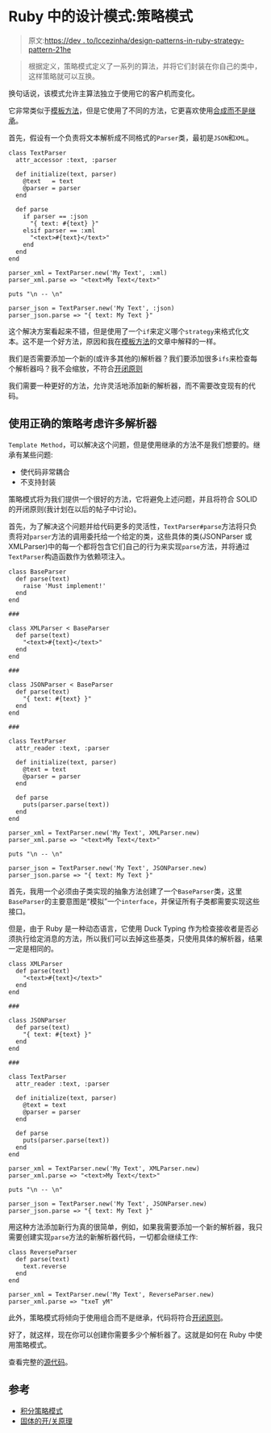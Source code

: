 # Ruby 中的设计模式:策略模式

> 原文:[https://dev . to/lccezinha/design-patterns-in-ruby-strategy-pattern-21he](https://dev.to/lccezinha/design-patterns-in-ruby-strategy-pattern-21he)

> 根据定义，策略模式定义了一系列的算法，并将它们封装在你自己的类中，这样策略就可以互换。

换句话说，该模式允许主算法独立于使用它的客户机而变化。

它非常类似于[模板方法](https://medium.com/@lccezinha/design-patterns-in-ruby-template-method-pattern-5fd2dcbe15ea)，但是它使用了不同的方法，它更喜欢使用[合成而不是继承](https://medium.com/humans-create-software/composition-over-inheritance-cb6f88070205)。

首先，假设有一个负责将文本解析成不同格式的`Parser`类，最初是`JSON`和`XML`。

```
class TextParser
  attr_accessor :text, :parser

  def initialize(text, parser)
    @text   = text
    @parser = parser
  end

  def parse
    if parser == :json
      "{ text: #{text} }"
    elsif parser == :xml
      "<text>#{text}</text>"
    end
  end
end

parser_xml = TextParser.new('My Text', :xml)
parser_xml.parse => "<text>My Text</text>"

puts "\n -- \n"

parser_json = TextParser.new('My Text', :json)
parser_json.parse => "{ text: My Text }" 
```

这个解决方案看起来不错，但是使用了一个`if`来定义哪个`strategy`来格式化文本。这不是一个好方法，原因和我在[模板方法](https://medium.com/@lccezinha/design-patterns-in-ruby-template-method-pattern-5fd2dcbe15ea)的文章中解释的一样。

我们是否需要添加一个新的(或许多其他的)解析器？我们要添加很多`ifs`来检查每个解析器吗？我不会缩放，不符合[开闭原则](https://robots.thoughtbot.com/back-to-basics-solid)

我们需要一种更好的方法，允许灵活地添加新的解析器，而不需要改变现有的代码。

## 使用正确的策略考虑许多解析器

`Template Method`，可以解决这个问题，但是使用继承的方法不是我们想要的。继承有某些问题:

*   使代码非常耦合
*   不支持封装

策略模式将为我们提供一个很好的方法，它将避免上述问题，并且将符合 SOLID 的开闭原则(我计划在以后的帖子中讨论)。

首先，为了解决这个问题并给代码更多的灵活性，`TextParser#parse`方法将只负责将对`parser`方法的调用委托给一个给定的类，这些具体的类(JSONParser 或 XMLParser)中的每一个都将包含它们自己的行为来实现`parse`方法，并将通过`TextParser`构造函数作为依赖项注入。

```
class BaseParser
  def parse(text)
    raise 'Must implement!'
  end
end

###

class XMLParser < BaseParser
  def parse(text)
    "<text>#{text}</text>"
  end
end

###

class JSONParser < BaseParser
  def parse(text)
    "{ text: #{text} }"
  end
end

###

class TextParser
  attr_reader :text, :parser

  def initialize(text, parser)
    @text = text
    @parser = parser
  end

  def parse
    puts(parser.parse(text))
  end
end

parser_xml = TextParser.new('My Text', XMLParser.new)
parser_xml.parse => "<text>My Text</text>"

puts "\n -- \n"

parser_json = TextParser.new('My Text', JSONParser.new)
parser_json.parse => "{ text: My Text }" 
```

首先，我用一个必须由子类实现的抽象方法创建了一个`BaseParser`类，这里`BaseParser`的主要意图是“模拟”一个`interface`，并保证所有子类都需要实现这些接口。

但是，由于 Ruby 是一种动态语言，它使用 Duck Typing 作为检查接收者是否必须执行给定消息的方法，所以我们可以去掉这些基类，只使用具体的解析器，结果一定是相同的。

```
class XMLParser
  def parse(text)
    "<text>#{text}</text>"
  end
end

###

class JSONParser
  def parse(text)
    "{ text: #{text} }"
  end
end

###

class TextParser
  attr_reader :text, :parser

  def initialize(text, parser)
    @text = text
    @parser = parser
  end

  def parse
    puts(parser.parse(text))
  end
end

parser_xml = TextParser.new('My Text', XMLParser.new)
parser_xml.parse => "<text>My Text</text>"

puts "\n -- \n"

parser_json = TextParser.new('My Text', JSONParser.new)
parser_json.parse => "{ text: My Text }" 
```

用这种方法添加新行为真的很简单，例如，如果我需要添加一个新的解析器，我只需要创建实现`parse`方法的新解析器代码，一切都会继续工作:

```
class ReverseParser
  def parse(text)
    text.reverse
  end
end

parser_xml = TextParser.new('My Text', ReverseParser.new)
parser_xml.parse => "txeT yM" 
```

此外，策略模式将倾向于使用组合而不是继承，代码将符合[开闭原则](https://robots.thoughtbot.com/back-to-basics-solid)。

好了，就这样，现在你可以创建你需要多少个解析器了。这就是如何在 Ruby 中使用策略模式。

查看完整的[源代码](https://github.com/lccezinha/random-stuff/tree/master/patterns/strategy-pattern)。

## 参考

*   [积分策略模式](http://reefpoints.dockyard.com/2013/07/25/design-patterns-strategy-pattern.html)
*   [固体的开/关原理](https://robots.thoughtbot.com/back-to-basics-solid)